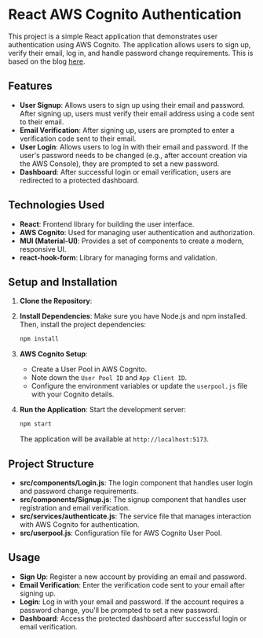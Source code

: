 # React AWS Cognito Authentication

This project is a simple React application that demonstrates user authentication using AWS Cognito. The application allows users to sign up, verify their email, log in, and handle password change requirements. This is based on the blog [here](https://medium.com/@adi2308/aws-cognito-with-reactjs-for-authentication-c8916b873ccb).

## Features

- **User Signup**: Allows users to sign up using their email and password. After signing up, users must verify their email address using a code sent to their email.
- **Email Verification**: After signing up, users are prompted to enter a verification code sent to their email.
- **User Login**: Allows users to log in with their email and password. If the user's password needs to be changed (e.g., after account creation via the AWS Console), they are prompted to set a new password.
- **Dashboard**: After successful login or email verification, users are redirected to a protected dashboard.

## Technologies Used

- **React**: Frontend library for building the user interface.
- **AWS Cognito**: Used for managing user authentication and authorization.
- **MUI (Material-UI)**: Provides a set of components to create a modern, responsive UI.
- **react-hook-form**: Library for managing forms and validation.

## Setup and Installation

1. **Clone the Repository**:

2. **Install Dependencies**:
    Make sure you have Node.js and npm installed. Then, install the project dependencies:
    ```bash
    npm install
    ```

3. **AWS Cognito Setup**:
    - Create a User Pool in AWS Cognito.
    - Note down the `User Pool ID` and `App Client ID`.
    - Configure the environment variables or update the `userpool.js` file with your Cognito details.

4. **Run the Application**:
    Start the development server:
    ```bash
    npm start
    ```
    The application will be available at `http://localhost:5173`.

## Project Structure

- **src/components/Login.js**: The login component that handles user login and password change requirements.
- **src/components/Signup.js**: The signup component that handles user registration and email verification.
- **src/services/authenticate.js**: The service file that manages interaction with AWS Cognito for authentication.
- **src/userpool.js**: Configuration file for AWS Cognito User Pool.

## Usage

- **Sign Up**: Register a new account by providing an email and password.
- **Email Verification**: Enter the verification code sent to your email after signing up.
- **Login**: Log in with your email and password. If the account requires a password change, you'll be prompted to set a new password.
- **Dashboard**: Access the protected dashboard after successful login or email verification.
